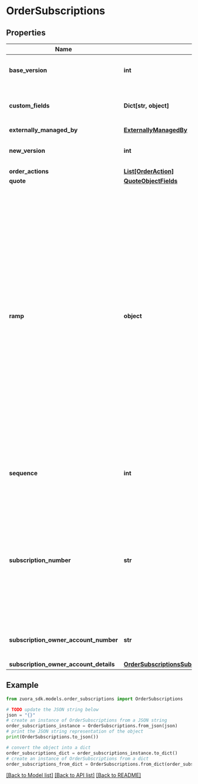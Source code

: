 # OrderSubscriptions


## Properties

Name | Type | Description | Notes
------------ | ------------- | ------------- | -------------
**base_version** | **int** | The base version of the subscription. | [optional] 
**custom_fields** | **Dict[str, object]** | Container for custom fields of a Subscription object.  | [optional] 
**externally_managed_by** | [**ExternallyManagedBy**](ExternallyManagedBy.md) |  | [optional] 
**new_version** | **int** | The latest version of the subscription. | [optional] 
**order_actions** | [**List[OrderAction]**](OrderAction.md) |  | [optional] 
**quote** | [**QuoteObjectFields**](QuoteObjectFields.md) |  | [optional] 
**ramp** | **object** | **Note**: This field is only available if you have the Ramps feature enabled. The [Orders](https://knowledgecenter.zuora.com/Billing/Subscriptions/Orders/AA_Overview_of_Orders) feature must be enabled before you can access the [Ramps](https://knowledgecenter.zuora.com/Billing/Subscriptions/Orders/Ramps_and_Ramp_Metrics/A_Overview_of_Ramps_and_Ramp_Metrics) feature. The Ramps feature is available for customers with Enterprise and Nine editions by default. If you are a Growth customer, see [Zuora Editions](https://knowledgecenter.zuora.com/BB_Introducing_Z_Business/C_Zuora_Editions) for pricing information coming October 2020.  The ramp definition.  | [optional] 
**sequence** | **int** | The sequence number of a certain subscription processed by the order. | [optional] 
**subscription_number** | **str** | The new subscription number for a new subscription created, or the existing subscription number. Unlike the order request, the subscription number here always has a value. | [optional] 
**subscription_owner_account_number** | **str** | The number of the account that owns the subscription. | [optional] 
**subscription_owner_account_details** | [**OrderSubscriptionsSubscriptionOwnerAccountDetails**](OrderSubscriptionsSubscriptionOwnerAccountDetails.md) |  | [optional] 

## Example

```python
from zuora_sdk.models.order_subscriptions import OrderSubscriptions

# TODO update the JSON string below
json = "{}"
# create an instance of OrderSubscriptions from a JSON string
order_subscriptions_instance = OrderSubscriptions.from_json(json)
# print the JSON string representation of the object
print(OrderSubscriptions.to_json())

# convert the object into a dict
order_subscriptions_dict = order_subscriptions_instance.to_dict()
# create an instance of OrderSubscriptions from a dict
order_subscriptions_from_dict = OrderSubscriptions.from_dict(order_subscriptions_dict)
```
[[Back to Model list]](../README.md#documentation-for-models) [[Back to API list]](../README.md#documentation-for-api-endpoints) [[Back to README]](../README.md)


